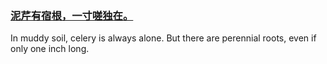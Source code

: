 ### [泥芹有宿根，一寸嗟独在。](https://niqin.com)

In muddy soil, celery is always alone. But there are perennial roots, even if only one inch long.

<!--
- 🔭 I’m currently working on ...
- 🌱 I’m currently learning ...
- 👯 I’m looking to collaborate on ...
- 🤔 I’m looking for help with ...
- 💬 Ask me about ...
- 📫 How to reach me: ...
- 😄 Pronouns: ...
- ⚡ Fun fact: ...
-->
